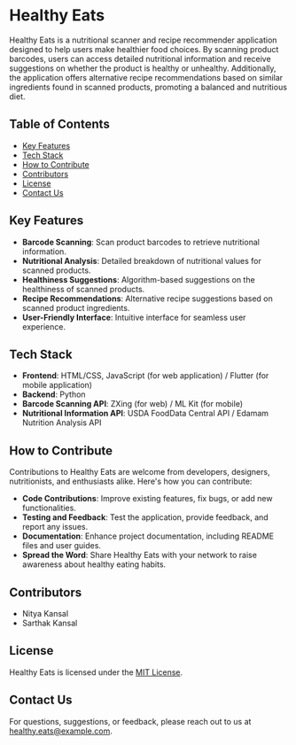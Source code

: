 # Healthy Eats

Healthy Eats is a nutritional scanner and recipe recommender application designed to help users make healthier food choices. By scanning product barcodes, users can access detailed nutritional information and receive suggestions on whether the product is healthy or unhealthy. Additionally, the application offers alternative recipe recommendations based on similar ingredients found in scanned products, promoting a balanced and nutritious diet.

## Table of Contents

- [Key Features](#key-features)
- [Tech Stack](#tech-stack)
- [How to Contribute](#how-to-contribute)
- [Contributors](#contributors)
- [License](#license)
- [Contact Us](#contact-us)

## Key Features

- **Barcode Scanning**: Scan product barcodes to retrieve nutritional information.
- **Nutritional Analysis**: Detailed breakdown of nutritional values for scanned products.
- **Healthiness Suggestions**: Algorithm-based suggestions on the healthiness of scanned products.
- **Recipe Recommendations**: Alternative recipe suggestions based on scanned product ingredients.
- **User-Friendly Interface**: Intuitive interface for seamless user experience.

## Tech Stack

- **Frontend**: HTML/CSS, JavaScript (for web application) / Flutter (for mobile application)
- **Backend**: Python
- **Barcode Scanning API**: ZXing (for web) / ML Kit (for mobile)
- **Nutritional Information API**: USDA FoodData Central API / Edamam Nutrition Analysis API

## How to Contribute

Contributions to Healthy Eats are welcome from developers, designers, nutritionists, and enthusiasts alike. Here's how you can contribute:

- **Code Contributions**: Improve existing features, fix bugs, or add new functionalities.
- **Testing and Feedback**: Test the application, provide feedback, and report any issues.
- **Documentation**: Enhance project documentation, including README files and user guides.
- **Spread the Word**: Share Healthy Eats with your network to raise awareness about healthy eating habits.

## Contributors

- Nitya Kansal
- Sarthak Kansal

## License

Healthy Eats is licensed under the [MIT License](LICENSE).

## Contact Us

For questions, suggestions, or feedback, please reach out to us at [healthy.eats@example.com](mailto:healthy.eats@example.com).
